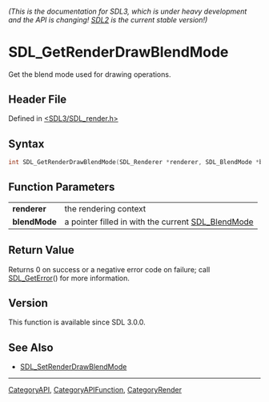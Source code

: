 ###### (This is the documentation for SDL3, which is under heavy development and the API is changing! [SDL2](https://wiki.libsdl.org/SDL2/) is the current stable version!)
# SDL_GetRenderDrawBlendMode

Get the blend mode used for drawing operations.

## Header File

Defined in [<SDL3/SDL_render.h>](https://github.com/libsdl-org/SDL/blob/main/include/SDL3/SDL_render.h)

## Syntax

```c
int SDL_GetRenderDrawBlendMode(SDL_Renderer *renderer, SDL_BlendMode *blendMode);

```

## Function Parameters

|                   |                                                                     |
| ----------------- | ------------------------------------------------------------------- |
| **renderer**      | the rendering context                                               |
| **blendMode**     | a pointer filled in with the current [SDL_BlendMode](SDL_BlendMode) |

## Return Value

Returns 0 on success or a negative error code on failure; call
[SDL_GetError](SDL_GetError)() for more information.

## Version

This function is available since SDL 3.0.0.

## See Also

- [SDL_SetRenderDrawBlendMode](SDL_SetRenderDrawBlendMode)

----
[CategoryAPI](CategoryAPI), [CategoryAPIFunction](CategoryAPIFunction), [CategoryRender](CategoryRender)

